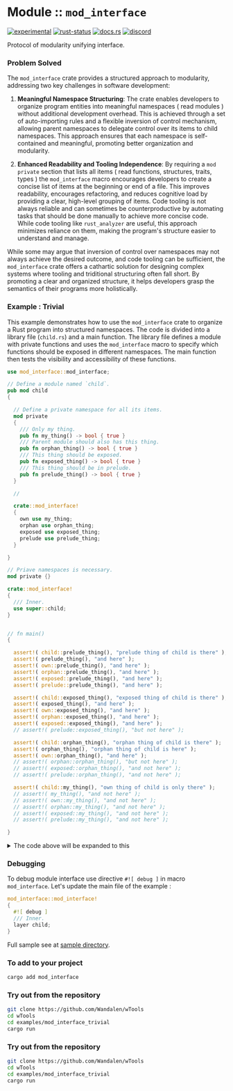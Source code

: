 <!-- {{# generate.module_header{} #}} -->

# Module :: `mod_interface`
<!--{ generate.module_header.start() }-->
 [![experimental](https://raster.shields.io/static/v1?label=&message=experimental&color=orange)](https://github.com/emersion/stability-badges#experimental) [![rust-status](https://github.com/Wandalen/wTools/actions/workflows/module_mod_interface_push.yml/badge.svg)](https://github.com/Wandalen/wTools/actions/workflows/module_mod_interface_push.yml) [![docs.rs](https://img.shields.io/docsrs/mod_interface?color=e3e8f0&logo=docs.rs)](https://docs.rs/mod_interface) [![discord](https://img.shields.io/discord/872391416519737405?color=eee&logo=discord&logoColor=eee&label=ask)](https://discord.gg/m3YfbXpUUY)
<!--{ generate.module_header.end }-->

Protocol of modularity unifying interface.

### Problem Solved

The `mod_interface` crate provides a structured approach to modularity, addressing two key challenges in software development:

1. **Meaningful Namespace Structuring**: The crate enables developers to organize program entities into meaningful namespaces ( read modules ) without additional development overhead. This is achieved through a set of auto-importing rules and a flexible inversion of control mechanism, allowing parent namespaces to delegate control over its items to child namespaces. This approach ensures that each namespace is self-contained and meaningful, promoting better organization and modularity.

2. **Enhanced Readability and Tooling Independence**: By requiring a `mod private` section that lists all items ( read functions, structures, traits, types ) the `mod_interface` macro encourages developers to create a concise list of items at the beginning or end of a file. This improves readability, encourages refactoring, and reduces cognitive load by providing a clear, high-level grouping of items. Code tooling is not always reliable and can sometimes be counterproductive by automating tasks that should be done manually to achieve more concise code. While code tooling like `rust_analyzer` are useful, this approach minimizes reliance on them, making the program's structure easier to understand and manage.

While some may argue that inversion of control over namespaces may not always achieve the desired outcome, and code tooling can be sufficient, the `mod_interface` crate offers a cathartic solution for designing complex systems where tooling and triditional structuring often fall short. By promoting a clear and organized structure, it helps developers grasp the semantics of their programs more holistically.

### Example : Trivial

This example demonstrates how to use the `mod_interface` crate to organize a Rust program into structured namespaces. The code is divided into a library file (`child.rs`) and a main function. The library file defines a module with private functions and uses the `mod_interface` macro to specify which functions should be exposed in different namespaces. The main function then tests the visibility and accessibility of these functions.

```rust
use mod_interface::mod_interface;

// Define a module named `child`.
pub mod child
{

  // Define a private namespace for all its items.
  mod private
  {
    /// Only my thing.
    pub fn my_thing() -> bool { true }
    /// Parent module should also has this thing.
    pub fn orphan_thing() -> bool { true }
    /// This thing should be exposed.
    pub fn exposed_thing() -> bool { true }
    /// This thing should be in prelude.
    pub fn prelude_thing() -> bool { true }
  }

  //

  crate::mod_interface!
  {
    own use my_thing;
    orphan use orphan_thing;
    exposed use exposed_thing;
    prelude use prelude_thing;
  }

}

// Priave namespaces is necessary.
mod private {}

crate::mod_interface!
{
  /// Inner.
  use super::child;
}


// fn main()
{

  assert!( child::prelude_thing(), "prelude thing of child is there" );
  assert!( prelude_thing(), "and here" );
  assert!( own::prelude_thing(), "and here" );
  assert!( orphan::prelude_thing(), "and here" );
  assert!( exposed::prelude_thing(), "and here" );
  assert!( prelude::prelude_thing(), "and here" );

  assert!( child::exposed_thing(), "exposed thing of child is there" );
  assert!( exposed_thing(), "and here" );
  assert!( own::exposed_thing(), "and here" );
  assert!( orphan::exposed_thing(), "and here" );
  assert!( exposed::exposed_thing(), "and here" );
  // assert!( prelude::exposed_thing(), "but not here" );

  assert!( child::orphan_thing(), "orphan thing of child is there" );
  assert!( orphan_thing(), "orphan thing of child is here" );
  assert!( own::orphan_thing(), "and here" );
  // assert!( orphan::orphan_thing(), "but not here" );
  // assert!( exposed::orphan_thing(), "and not here" );
  // assert!( prelude::orphan_thing(), "and not here" );

  assert!( child::my_thing(), "own thing of child is only there" );
  // assert!( my_thing(), "and not here" );
  // assert!( own::my_thing(), "and not here" );
  // assert!( orphan::my_thing(), "and not here" );
  // assert!( exposed::my_thing(), "and not here" );
  // assert!( prelude::my_thing(), "and not here" );

}

```

<details>
<summary>The code above will be expanded to this</summary>

```rust
use mod_interface::mod_interface;

// Define a module named `child`
pub mod child
{
  // Define a private namespace for all its items.
  mod private
  {
    /// Only my thing.
    pub fn my_thing() -> bool { true }
    /// Parent module should also has this thing.
    pub fn orphan_thing() -> bool { true }
    /// This thing should be exposed.
    pub fn exposed_thing() -> bool { true }
    /// This thing should be in prelude.
    pub fn prelude_thing() -> bool { true }
  }

  pub use own::*;

  /// Own namespace of the module.
  pub mod own
  {
    pub use super::orphan::*;
    pub use super::private::my_thing;
  }

  /// Orphan namespace of the module.
  pub mod orphan
  {
    pub use super::exposed::*;
    pub use super::private::orphan_thing;
  }

  /// Exposed namespace of the module.
  pub mod exposed
  {
    pub use super::prelude::*;
    pub use super::private::exposed_thing;
  }

  /// Prelude to use essentials: `use my_module::prelude::*`.
  pub mod prelude
  {
    pub use super::private::prelude_thing;
  }
}

// Priave namespaces is necessary.
mod private {}

pub use own::*;

/// Own namespace of the module.
#[ allow( unused_imports ) ]
pub mod own
{
  use super::*;
  pub use orphan::*;
  pub use super::child::orphan::*;
  pub use super::child;
}

/// Orphan namespace of the module.
#[ allow( unused_imports ) ]
pub mod orphan
{
  use super::*;
  pub use exposed::*;
}

/// Exposed namespace of the module.
#[ allow( unused_imports ) ]
pub mod exposed
{
  use super::*;
  pub use prelude::*;
  pub use super::child::exposed::*;
}

/// Prelude to use essentials: `use my_module::prelude::*`.
#[ allow( unused_imports ) ]
pub mod prelude
{
  use super::*;
  pub use super::child::prelude::*;
}

//

// fn main()
{

  assert!( child::prelude_thing(), "prelude thing of child is there" );
  assert!( prelude_thing(), "and here" );
  assert!( own::prelude_thing(), "and here" );
  assert!( orphan::prelude_thing(), "and here" );
  assert!( exposed::prelude_thing(), "and here" );
  assert!( prelude::prelude_thing(), "and here" );

  assert!( child::exposed_thing(), "exposed thing of child is there" );
  assert!( exposed_thing(), "and here" );
  assert!( own::exposed_thing(), "and here" );
  assert!( orphan::exposed_thing(), "and here" );
  assert!( exposed::exposed_thing(), "and here" );
  // assert!( prelude::exposed_thing(), "but not here" );

  assert!( child::orphan_thing(), "orphan thing of child is there" );
  assert!( orphan_thing(), "orphan thing of child is here" );
  assert!( own::orphan_thing(), "and here" );
  // assert!( orphan::orphan_thing(), "but not here" );
  // assert!( exposed::orphan_thing(), "and not here" );
  // assert!( prelude::orphan_thing(), "and not here" );

  assert!( child::my_thing(), "own thing of child is only there" );
  // assert!( my_thing(), "and not here" );
  // assert!( own::my_thing(), "and not here" );
  // assert!( orphan::my_thing(), "and not here" );
  // assert!( exposed::my_thing(), "and not here" );
  // assert!( prelude::my_thing(), "and not here" );

}

```

</details>

### Debugging

To debug module interface use directive `#![ debug ]` in macro `mod_interface`. Let's update the main file of the example :

```rust ignore
mod_interface::mod_interface!
{
  #![ debug ]
  /// Inner.
  layer child;
}
```

Full sample see at [sample directory](https://github.com/Wandalen/wTools/tree/master/examples/mod_interface_trivial).

### To add to your project

```sh
cargo add mod_interface
```

### Try out from the repository

```sh
git clone https://github.com/Wandalen/wTools
cd wTools
cd examples/mod_interface_trivial
cargo run
```
### Try out from the repository

```sh
git clone https://github.com/Wandalen/wTools
cd wTools
cd examples/mod_interface_trivial
cargo run
```

